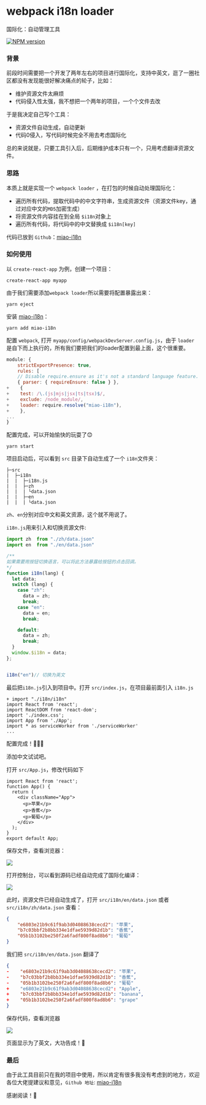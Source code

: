 # webpack i18n loader

国际化：自动管理工具

[![NPM version][npm-image]][npm-url] 

[npm-image]: https://img.shields.io/npm/v/miao-i18n.svg?style=flat-square
[npm-url]: https://www.npmjs.com/package/miao-i18n

### 背景

前段时间需要把一个开发了两年左右的项目进行国际化，支持中英文，逛了一圈社区都没有发现能很好解决痛点的轮子，比如：

* 维护资源文件太麻烦
* 代码侵入性太强，我不想把一个两年的项目，一个个文件去改

于是我决定自己写个工具：

* 资源文件自动生成，自动更新
* 代码0侵入，写代码时候完全不用去考虑国际化

总的来说就是，只要工具引入后，后期维护成本只有一个，只用考虑翻译资源文件。

### 思路

本质上就是实现一个 `webpack loader` ，在打包的时候自动处理国际化：

* 遍历所有代码，提取代码中的中文字符串，生成资源文件（资源文件key，通过对应中文的`MD5`加密生成）
* 将资源文件内容挂在到全局 `$i18n`对象上
* 遍历所有代码，将代码中的中文替换成 `$i18n[key]`

代码已放到 `Github`：[miao-i18n](https://github.com/goldEli/miao-i18n)

### 如何使用

以 `create-react-app` 为例，创建一个项目：

``` shell
create-react-app myapp
```

由于我们需要添加`webpack loader`所以需要将配置暴露出来：

```shell
yarn eject
```

安装 [miao-i18n](https://github.com/goldEli/miao-i18n)：

```shell
yarn add miao-i18n
```

配置 `webpack`, 打开 `myapp/config/webpackDevServer.config.js`，由于 `loader`是自下而上执行的，所有我们要把我们的loader配置到最上面，这个很重要。

```javascript
module: {
    strictExportPresence: true,
    rules: [
    // Disable require.ensure as it's not a standard language feature.
    { parser: { requireEnsure: false } },
+    {
+    test: /\.(js|mjs|jsx|ts|tsx)$/,
+    exclude: /node_module/,
+    loader: require.resolve("miao-i18n"),
+    },
...
}    
```

配置完成，可以开始愉快的玩耍了😊

```shell
yarn start	
```

项目启动后，可以看到 `src` 目录下自动生成了一个 `i18n`文件夹：

```
├─src
|  ├─i18n
|  |  ├─i18n.js
|  |  ├─zh
|  |  | └data.json
|  |  ├─en
|  |  | └data.json
```

`zh`、`en`分别对应中文和英文资源，这个就不用说了。

`i18n.js`用来引入和切换资源文件:

```javascript
import zh  from "./zh/data.json"
import en  from "./en/data.json"

/**
如果需要用按钮切换语言，可以将此方法暴露给按钮的点击回调。
*/
function i18n(lang) {
  let data;
  switch (lang) {
    case "zh":
      data = zh;
      break;
    case "en":
      data = en;
      break;

    default:
      data = zh;
      break;
  }
  window.$i18n = data;
};


i18n("en")// 切换为英文
```

最后把`i18n.js`引入到项目中。打开 `src/index.js`，在项目最前面引入 `i18n.js`

```
+ import "./i18n/i18n"
import React from 'react';
import ReactDOM from 'react-dom';
import './index.css';
import App from './App';
import * as serviceWorker from './serviceWorker'
...
```

配置完成！🍾🍾🍾

添加中文试试吧。

打开 `src/App.js`，修改代码如下

```
import React from 'react';
function App() {
  return (
    <div className="App">
      <p>苹果</p>
      <p>香蕉</p>
      <p>葡萄</p>
    </div>
  );
}
export default App;
```

保存文件，查看浏览器：

![](https://user-gold-cdn.xitu.io/2020/7/10/17337812b70716e8?w=181&h=102&f=png&s=1193)

打开控制台，可以看到源码已经自动完成了国际化编译：

![](https://user-gold-cdn.xitu.io/2020/7/10/17337ed85d51bcac?w=1121&h=499&f=png&s=75818)

此时，资源文件已经自动生成了，打开 `src/i18n/en/data.json` 或者 `src/i18n/zh/data.json` 查看：

```json
{
    "e6803e21b9c61f9ab3d04088638cecd2": "苹果",
    "b7c03bbf2b8bb334e1dfae5939d82d1b": "香蕉",
    "05b1b3102be250f2a6fadf800f8ad8b6": "葡萄"
}
```
我们把 `src/i18n/en/data.json` 翻译了

```json
{
-    "e6803e21b9c61f9ab3d04088638cecd2": "苹果",
-    "b7c03bbf2b8bb334e1dfae5939d82d1b": "香蕉",
-    "05b1b3102be250f2a6fadf800f8ad8b6": "葡萄"
+    "e6803e21b9c61f9ab3d04088638cecd2": "Apple",
+    "b7c03bbf2b8bb334e1dfae5939d82d1b": "banana",
+    "05b1b3102be250f2a6fadf800f8ad8b6": "grape"
}
```

保存代码，查看浏览器

![](https://user-gold-cdn.xitu.io/2020/7/10/1733707d47cc691f?w=180&h=113&f=png&s=1405)

页面显示为了英文，大功告成！🙂

### 最后

由于此工具目前只在我的项目中使用，所以肯定有很多我没有考虑到的地方，欢迎各位大佬提建议和意见，`Github 地址`: [miao-i18n](https://github.com/goldEli/miao-i18n)

感谢阅读！🌹
